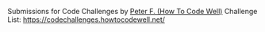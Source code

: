 Submissions for Code Challenges by [Peter F. (How To Code Well)](https://github.com/howToCodeWell)
Challenge List: https://codechallenges.howtocodewell.net/
